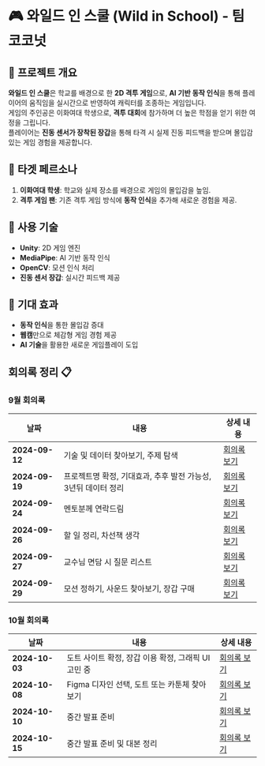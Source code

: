 # 🎮 와일드 인 스쿨 (Wild in School) - 팀 코코넛


## 📝 프로젝트 개요
**와일드 인 스쿨**은 학교를 배경으로 한 **2D 격투 게임**으로, **AI 기반 동작 인식**을 통해 플레이어의 움직임을 실시간으로 반영하여 캐릭터를 조종하는 게임입니다.  
게임의 주인공은 이화여대 학생으로, **격투 대회**에 참가하며 더 높은 학점을 얻기 위한 여정을 그립니다.  
플레이어는 **진동 센서가 장착된 장갑**을 통해 타격 시 실제 진동 피드백을 받으며 몰입감 있는 게임 경험을 제공합니다.


## 🎯 타겟 페르소나
1. **이화여대 학생**: 학교와 실제 장소를 배경으로 게임의 몰입감을 높임.
2. **격투 게임 팬**: 기존 격투 게임 방식에 **동작 인식**을 추가해 새로운 경험을 제공.


## 🔧 사용 기술
- **Unity**: 2D 게임 엔진
- **MediaPipe**: AI 기반 동작 인식
- **OpenCV**: 모션 인식 처리
- **진동 센서 장갑**: 실시간 피드백 제공


## 🚀 기대 효과
- **동작 인식**을 통한 몰입감 증대
- **웹캠**만으로 체감형 게임 경험 제공
- **AI 기술**을 활용한 새로운 게임플레이 도입

## 회의록 정리 📋


### 9월 회의록

| 날짜       | 내용                                               | 상세 내용  |
|------------|----------------------------------------------------|------------|
| **2024-09-12** | 기술 및 데이터 찾아보기, 주제 탐색                     | [회의록 보기](https://dull-gerbil-10a.notion.site/0912-c8ea97b40a4a4fadbc3f98fc43efa030?pvs=4) |
| **2024-09-19** | 프로젝트명 확정, 기대효과, 추후 발전 가능성, 3년뒤 데이터 정리 | [회의록 보기](https://dull-gerbil-10a.notion.site/0919-ca4377d2c5c949ca996254a7a80b44dd?pvs=4) |
| **2024-09-24** | 멘토분께 연락드림                                       | [회의록 보기](https://dull-gerbil-10a.notion.site/0924-7af584ee35f7419d9eafd6b32206e465?pvs=4) |
| **2024-09-26** | 할 일 정리, 차선책 생각                                   | [회의록 보기](https://dull-gerbil-10a.notion.site/0926-10d1feee03e180cab32ae4e36ccabd62?pvs=4) |
| **2024-09-27** | 교수님 면담 시 질문 리스트                               | [회의록 보기](https://dull-gerbil-10a.notion.site/0927-10e1feee03e180fd8fc0d5d0084455dd?pvs=4) |
| **2024-09-29** | 모션 정하기, 사운드 찾아보기, 장갑 구매                    | [회의록 보기](https://dull-gerbil-10a.notion.site/0929-10d1feee03e18058ad45db19c0ea6f58?pvs=4) |


### 10월 회의록

| 날짜       | 내용                                               | 상세 내용  |
|------------|----------------------------------------------------|------------|
| **2024-10-03** | 도트 사이트 확정, 장갑 이용 확정, 그래픽 UI 고민 중         | [회의록 보기](https://dull-gerbil-10a.notion.site/1003-1101feee03e18032bce8dda96b0f75bb?pvs=4) |
| **2024-10-08** | Figma 디자인 선택, 도트 또는 카툰체 찾아보기                 | [회의록 보기](https://dull-gerbil-10a.notion.site/1008-1141feee03e1808d9c88e122a3833721?pvs=4) |
| **2024-10-10** | 중간 발표 준비                                        | [회의록 보기](https://destiny-cookie-7db.notion.site/1010-654625df505c438697f64191e9542329?pvs=4) |
| **2024-10-15** | 중간 발표 준비 및 대본 정리                            | [회의록 보기](http://destiny-cookie-7db.notion.site) |


